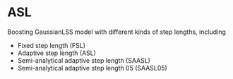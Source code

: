 # ASL

Boosting GaussianLSS model with different kinds of step lengths, including
* Fixed step length (FSL)
* Adaptive step length (ASL)
* Semi-analytical adaptive step length (SAASL)
* Semi-analytical adaptive step length 05 (SAASL05)
